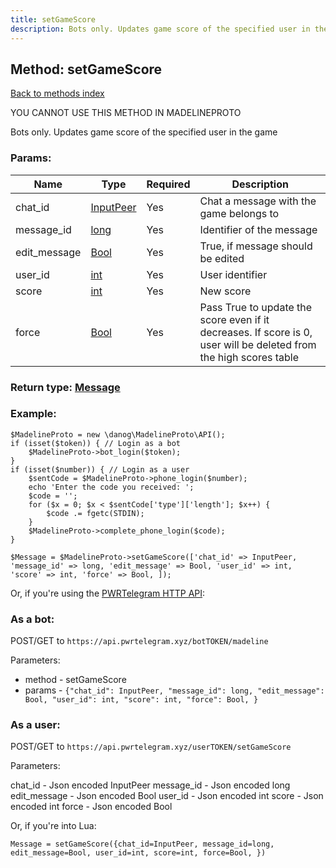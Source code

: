 ```yaml
---
title: setGameScore
description: Bots only. Updates game score of the specified user in the game
---
```

## Method: setGameScore  
[Back to methods index](index.md)


YOU CANNOT USE THIS METHOD IN MADELINEPROTO


Bots only. Updates game score of the specified user in the game

### Params:

| Name     |    Type       | Required | Description |
|----------|---------------|----------|-------------|
|chat\_id|[InputPeer](../types/InputPeer.md) | Yes|Chat a message with the game belongs to|
|message\_id|[long](../types/long.md) | Yes|Identifier of the message|
|edit\_message|[Bool](../types/Bool.md) | Yes|True, if message should be edited|
|user\_id|[int](../types/int.md) | Yes|User identifier|
|score|[int](../types/int.md) | Yes|New score|
|force|[Bool](../types/Bool.md) | Yes|Pass True to update the score even if it decreases. If score is 0, user will be deleted from the high scores table|


### Return type: [Message](../types/Message.md)

### Example:


```
$MadelineProto = new \danog\MadelineProto\API();
if (isset($token)) { // Login as a bot
    $MadelineProto->bot_login($token);
}
if (isset($number)) { // Login as a user
    $sentCode = $MadelineProto->phone_login($number);
    echo 'Enter the code you received: ';
    $code = '';
    for ($x = 0; $x < $sentCode['type']['length']; $x++) {
        $code .= fgetc(STDIN);
    }
    $MadelineProto->complete_phone_login($code);
}

$Message = $MadelineProto->setGameScore(['chat_id' => InputPeer, 'message_id' => long, 'edit_message' => Bool, 'user_id' => int, 'score' => int, 'force' => Bool, ]);
```

Or, if you're using the [PWRTelegram HTTP API](https://pwrtelegram.xyz):

### As a bot:

POST/GET to `https://api.pwrtelegram.xyz/botTOKEN/madeline`

Parameters:

* method - setGameScore
* params - `{"chat_id": InputPeer, "message_id": long, "edit_message": Bool, "user_id": int, "score": int, "force": Bool, }`



### As a user:

POST/GET to `https://api.pwrtelegram.xyz/userTOKEN/setGameScore`

Parameters:

chat_id - Json encoded InputPeer
message_id - Json encoded long
edit_message - Json encoded Bool
user_id - Json encoded int
score - Json encoded int
force - Json encoded Bool



Or, if you're into Lua:

```
Message = setGameScore({chat_id=InputPeer, message_id=long, edit_message=Bool, user_id=int, score=int, force=Bool, })
```

